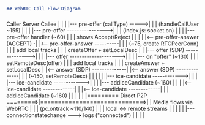 ```markdown
## WebRTC Call Flow Diagram

```

###
Caller                          Server                          Callee
  |                               |                               |
  |--- pre-offer (callType) ----->|                               |
  |   (handleCallUser ~155)       |                               |
  |                               |--- pre-offer ---------------->|
  |                               |   (index.js: socket.on)       |
  |                               |                               |--- pre-offer handler (~60)
  |                               |                               |   shows Accept/Reject
  |                               |                               |
  |                               |<-- pre-offer-answer (ACCEPT) -|
  |<-- pre-offer-answer ----------|                               |
  |   (~75, create RTCPeerConn)   |                               |
  |   add local tracks            |                               |
  |   createOffer + setLocalDesc  |                               |
  |--- offer (SDP) -------------->|                               |
  |                               |--- offer -------------------->|
  |                               |                               |--- on "offer" (~130)
  |                               |                               |   setRemoteDesc(offer)
  |                               |                               |   add local tracks
  |                               |                               |   createAnswer + setLocalDesc
  |                               |<-- answer (SDP) --------------|
  |<-- answer (SDP) --------------|                               |
  |   (~150, setRemoteDesc)       |                               |
  |                               |                               |
  |--- ice-candidate ------------>|                               |
  |                               |--- ice-candidate ------------>|
  |                               |                               |--- addIceCandidate (~160)
  |                               |                               |
  |<-- ice-candidate -------------|                               |
  |<-- ice-candidate -------------|                               |
  |   addIceCandidate (~160)      |                               |
  |                               |                               |
  |========= Direct P2P =========>|==============================>|
  |   Media flows via WebRTC      |                               |
  |   (pc.ontrack ~110/140)       |                               |
  |   local <-> remote streams    |                               |
  |                               |                               |
  |--- connectionstatechange ---> logs ("connected")              |
  |                               |                               |
###
```
